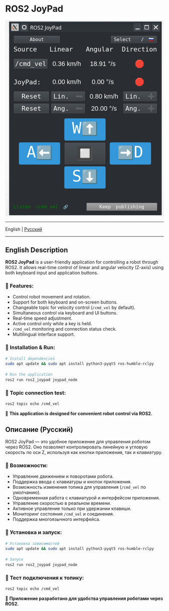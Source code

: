# ROS2 JoyPad

![img.png](resource/img.png)

---

English | [Русский](#Описание-русский)

---

## English Description
**ROS2 JoyPad** is a user-friendly application for controlling a robot through ROS2. It allows real-time control of linear and angular velocity (Z-axis) using both keyboard input and application buttons.


### 🚀 Features:
- Control robot movement and rotation.
- Support for both keyboard and on-screen buttons.
- Changeable topic for velocity control (`/cmd_vel` by default).
- Simultaneous control via keyboard and UI buttons.
- Real-time speed adjustment.
- Active control only while a key is held.
- `/cmd_vel` monitoring and connection status check.
- Multilingual interface support.

### 🔧 Installation & Run:
```bash
# Install dependencies
sudo apt update && sudo apt install python3-pyqt5 ros-humble-rclpy

# Run the application
ros2 run ros2_joypad joypad_node
```

### 🔗 Topic connection test:
```bash
ros2 topic echo /cmd_vel
```

📌 **This application is designed for convenient robot control via ROS2.**


## Описание (Русский)
ROS2 JoyPad — это удобное приложение для управления роботом через ROS2. Оно позволяет контролировать линейную и угловую скорость по оси Z, используя как кнопки приложения, так и клавиатуру.

### 🚀 Возможности:
- Управление движением и поворотами робота.
- Поддержка ввода с клавиатуры и кнопок приложения.
- Возможность изменения топика для управления (`/cmd_vel` по умолчанию).
- Одновременная работа с клавиатурой и интерфейсом приложения.
- Управление скоростью в реальном времени.
- Активное управление только при удержании клавиши.
- Мониторинг состояния `/cmd_vel` и соединения.
- Поддержка многоязычного интерфейса.

### 🔧 Установка и запуск:
```bash
# Установка зависимостей
sudo apt update && sudo apt install python3-pyqt5 ros-humble-rclpy

# Запуск
ros2 run ros2_joypad joypad_node
```

### 🔗 Тест подключения к топику:
```bash
ros2 topic echo /cmd_vel
```

📌 **Приложение разработано для удобства управления роботами через ROS2.**

